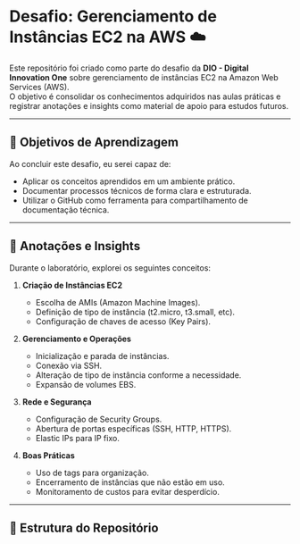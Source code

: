 # Desafio: Gerenciamento de Instâncias EC2 na AWS ☁️

Este repositório foi criado como parte do desafio da **DIO - Digital Innovation One** sobre gerenciamento de instâncias EC2 na Amazon Web Services (AWS).  
O objetivo é consolidar os conhecimentos adquiridos nas aulas práticas e registrar anotações e insights como material de apoio para estudos futuros.

---

## 🎯 Objetivos de Aprendizagem

Ao concluir este desafio, eu serei capaz de:

- Aplicar os conceitos aprendidos em um ambiente prático.  
- Documentar processos técnicos de forma clara e estruturada.  
- Utilizar o GitHub como ferramenta para compartilhamento de documentação técnica.  

---

## 📝 Anotações e Insights

Durante o laboratório, explorei os seguintes conceitos:

1. **Criação de Instâncias EC2**
   - Escolha de AMIs (Amazon Machine Images).  
   - Definição de tipo de instância (t2.micro, t3.small, etc).  
   - Configuração de chaves de acesso (Key Pairs).  

2. **Gerenciamento e Operações**
   - Inicialização e parada de instâncias.  
   - Conexão via SSH.  
   - Alteração de tipo de instância conforme a necessidade.  
   - Expansão de volumes EBS.  

3. **Rede e Segurança**
   - Configuração de Security Groups.  
   - Abertura de portas específicas (SSH, HTTP, HTTPS).  
   - Elastic IPs para IP fixo.  

4. **Boas Práticas**
   - Uso de tags para organização.  
   - Encerramento de instâncias que não estão em uso.  
   - Monitoramento de custos para evitar desperdício.  

---

## 📂 Estrutura do Repositório

